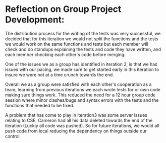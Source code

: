 # Reflection on Group Project Development:  

The distribution process for the writing of the tests was very successful, we decided that for this iteration we would not split the functions and the tests we would work on the same functions and tests but each member will check and do standups explaining the tests and code they have written, and each member checking each other's code before merging.  

One of the issues we as a group has identified in iteration 2, is that we had issues with our pacing, we made sure to get started early in this iteration to insure we were not at a time crunch towards the end.  

Overall we as a group were satisfied with each other's cooperation as a team, learning from previous iterations we each wrote tests for or own code making sure things work. This reduced the need for a 12 hour group code session where minor clashes/bugs and syntax errors with the tests and the functions that needed to be fixed.  

A problem that has come to play in iteration3 was some server issues relating to CSE, Cameron had all his data deleted towards the end of the iteration (Luckly all code was pushed). So for future iterations, we would all push code from local reducing the dependency on things outside our control.  

 